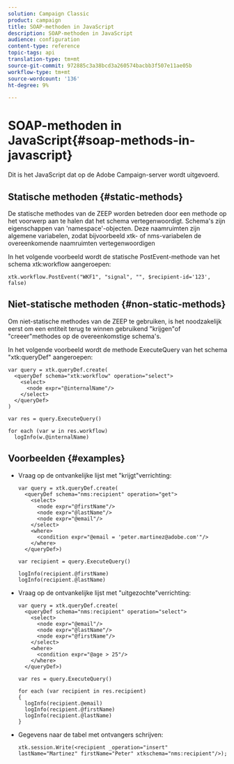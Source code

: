 ```yaml
---
solution: Campaign Classic
product: campaign
title: SOAP-methoden in JavaScript
description: SOAP-methoden in JavaScript
audience: configuration
content-type: reference
topic-tags: api
translation-type: tm+mt
source-git-commit: 972885c3a38bcd3a260574bacbb3f507e11ae05b
workflow-type: tm+mt
source-wordcount: '136'
ht-degree: 9%

---
```



# SOAP-methoden in JavaScript{#soap-methods-in-javascript}

Dit is het JavaScript dat op de Adobe Campaign-server wordt uitgevoerd.

## Statische methoden {#static-methods}

De statische methodes van de ZEEP worden betreden door een methode op het voorwerp aan te halen dat het schema vertegenwoordigt. Schema&#39;s zijn eigenschappen van &#39;namespace&#39;-objecten. Deze naamruimten zijn algemene variabelen, zodat bijvoorbeeld xtk- of nms-variabelen de overeenkomende naamruimten vertegenwoordigen

In het volgende voorbeeld wordt de statische PostEvent-methode van het schema xtk:workflow aangeroepen:

```
xtk.workflow.PostEvent("WKF1", "signal", "", $recipient-id='123', false) 
```

## Niet-statische methoden {#non-static-methods}

Om niet-statische methodes van de ZEEP te gebruiken, is het noodzakelijk eerst om een entiteit terug te winnen gebruikend &quot;krijgen&quot;of &quot;creeer&quot;methodes op de overeenkomstige schema&#39;s.

In het volgende voorbeeld wordt de methode ExecuteQuery van het schema &quot;xtk:queryDef&quot; aangeroepen:

```
var query = xtk.queryDef.create(
  <queryDef schema="xtk:workflow" operation="select">
    <select>
      <node expr="@internalName"/>
    </select>
  </queryDef>
)

var res = query.ExecuteQuery()

for each (var w in res.workflow) 
  logInfo(w.@internalName)
```

## Voorbeelden {#examples}

* Vraag op de ontvankelijke lijst met &quot;krijgt&quot;verrichting:

   ```
   var query = xtk.queryDef.create(  
     <queryDef schema="nms:recipient" operation="get">    
       <select>      
         <node expr="@firstName"/>      
         <node expr="@lastName"/>      
         <node expr="@email"/>    
       </select>    
       <where>      
         <condition expr="@email = 'peter.martinez@adobe.com'"/>    
       </where>  
     </queryDef>)
   
   var recipient = query.ExecuteQuery()
   
   logInfo(recipient.@firstName)
   logInfo(recipient.@lastName)
   ```

* Vraag op de ontvankelijke lijst met &quot;uitgezochte&quot;verrichting:

   ```
   var query = xtk.queryDef.create(  
     <queryDef schema="nms:recipient" operation="select">    
       <select>      
         <node expr="@email"/>      
         <node expr="@lastName"/>      
         <node expr="@firstName"/>    
       </select>    
       <where>      
         <condition expr="@age > 25"/>    
       </where>    
     </queryDef>)
   
   var res = query.ExecuteQuery()
   
   for each (var recipient in res.recipient) 
   {  
     logInfo(recipient.@email)  
     logInfo(recipient.@firstName)  
     logInfo(recipient.@lastName)
   }
   ```

* Gegevens naar de tabel met ontvangers schrijven:

   ```
   xtk.session.Write(<recipient _operation="insert" lastName="Martinez" firstName="Peter" xtkschema="nms:recipient"/>);
   ```

